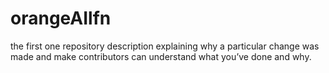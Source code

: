 # orangeAIlfn
the first one repository
description explaining why a particular change was made and make contributors can understand what you’ve done and why.
